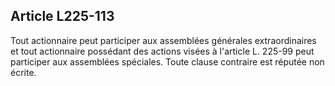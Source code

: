 Article L225-113
----
Tout actionnaire peut participer aux assemblées générales extraordinaires et
tout actionnaire possédant des actions visées à l'article L. 225-99 peut
participer aux assemblées spéciales. Toute clause contraire est réputée non
écrite.
